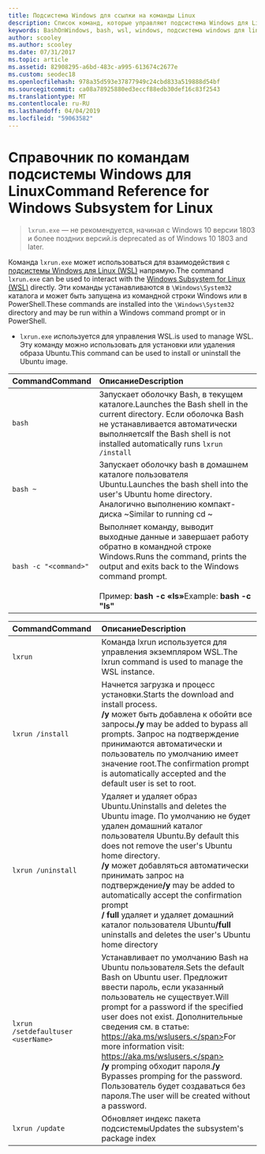 ```yaml
---
title: Подсистема Windows для ссылки на команды Linux
description: Список команд, которые управляют подсистема Windows для Linux
keywords: BashOnWindows, bash, wsl, windows, подсистема windows для linux, windowssubsystem, ubuntu
author: scooley
ms.author: scooley
ms.date: 07/31/2017
ms.topic: article
ms.assetid: 82908295-a6bd-483c-a995-613674c2677e
ms.custom: seodec18
ms.openlocfilehash: 978a35d593e37877949c24cbd833a519888d54bf
ms.sourcegitcommit: ca08a78925880ed3eccf88edb30def16c83f2543
ms.translationtype: MT
ms.contentlocale: ru-RU
ms.lasthandoff: 04/04/2019
ms.locfileid: "59063582"
---
```

# <a name="command-reference-for-windows-subsystem-for-linux"></a><span data-ttu-id="0b047-104">Справочник по командам подсистемы Windows для Linux</span><span class="sxs-lookup"><span data-stu-id="0b047-104">Command Reference for Windows Subsystem for Linux</span></span>

> `lxrun.exe` <span data-ttu-id="0b047-105">— не рекомендуется, начиная с Windows 10 версии 1803 и более поздних версий.</span><span class="sxs-lookup"><span data-stu-id="0b047-105">is deprecated as of Windows 10 1803 and later.</span></span>

<span data-ttu-id="0b047-106">Команда `lxrun.exe` может использоваться для взаимодействия с [подсистемы Windows для Linux (WSL)](https://msdn.microsoft.com/en-us/commandline/wsl/faq#what-windows-subsystem-for-linux-wsl-) напрямую.</span><span class="sxs-lookup"><span data-stu-id="0b047-106">The command `lxrun.exe` can be used to interact with the [Windows Subsystem for Linux (WSL)](https://msdn.microsoft.com/en-us/commandline/wsl/faq#what-windows-subsystem-for-linux-wsl-) directly.</span></span>  <span data-ttu-id="0b047-107">Эти команды устанавливаются в `\Windows\System32` каталога и может быть запущена из командной строки Windows или в PowerShell.</span><span class="sxs-lookup"><span data-stu-id="0b047-107">These commands are installed into the `\Windows\System32` directory and may be run within a Windows command prompt or in PowerShell.</span></span>

* `lxrun.exe` <span data-ttu-id="0b047-108">используется для управления WSL.</span><span class="sxs-lookup"><span data-stu-id="0b047-108">is used to manage WSL.</span></span>  <span data-ttu-id="0b047-109">Эту команду можно использовать для установки или удаления образа Ubuntu.</span><span class="sxs-lookup"><span data-stu-id="0b047-109">This command can be used to install or uninstall the Ubuntu image.</span></span>


| <span data-ttu-id="0b047-110">Command</span><span class="sxs-lookup"><span data-stu-id="0b047-110">Command</span></span>                     | <span data-ttu-id="0b047-111">Описание</span><span class="sxs-lookup"><span data-stu-id="0b047-111">Description</span></span>                     |
|:----------------------------|:---------------------------|
| `bash`                      | <span data-ttu-id="0b047-112">Запускает оболочку Bash, в текущем каталоге.</span><span class="sxs-lookup"><span data-stu-id="0b047-112">Launches the Bash shell in the current directory.</span></span>  <span data-ttu-id="0b047-113">Если оболочка Bash не устанавливается автоматически выполняется</span><span class="sxs-lookup"><span data-stu-id="0b047-113">If the Bash shell is not installed automatically runs</span></span> `lxrun /install` |
| `bash ~`                    | <span data-ttu-id="0b047-114">Запускает оболочку bash в домашнем каталоге пользователя Ubuntu.</span><span class="sxs-lookup"><span data-stu-id="0b047-114">Launches the bash shell into the user's Ubuntu home directory.</span></span>  <span data-ttu-id="0b047-115">Аналогично выполнению компакт-диска ~</span><span class="sxs-lookup"><span data-stu-id="0b047-115">Similar to running cd ~</span></span>            |
| `bash -c "<command>"`       | <span data-ttu-id="0b047-116">Выполняет команду, выводит выходные данные и завершает работу обратно в командной строке Windows.</span><span class="sxs-lookup"><span data-stu-id="0b047-116">Runs the command, prints the output and exits back to the Windows command prompt.</span></span> <br/> <br/> <span data-ttu-id="0b047-117">Пример: **bash -c «ls»**</span><span class="sxs-lookup"><span data-stu-id="0b047-117">Example:  **bash -c "ls"**</span></span> |

<p>

| <span data-ttu-id="0b047-118">Command</span><span class="sxs-lookup"><span data-stu-id="0b047-118">Command</span></span>                     | <span data-ttu-id="0b047-119">Описание</span><span class="sxs-lookup"><span data-stu-id="0b047-119">Description</span></span>                     |
|:----------------------------|:---------------------------|
| `lxrun`                     | <span data-ttu-id="0b047-120">Команда lxrun используется для управления экземпляром WSL.</span><span class="sxs-lookup"><span data-stu-id="0b047-120">The lxrun command is used to manage the WSL instance.</span></span> |
| `lxrun /install`            | <span data-ttu-id="0b047-121">Начнется загрузка и процесс установки.</span><span class="sxs-lookup"><span data-stu-id="0b047-121">Starts the download and install process.</span></span> <br/> <span data-ttu-id="0b047-122">**/y** может быть добавлена к обойти все запросы.</span><span class="sxs-lookup"><span data-stu-id="0b047-122">**/y** may be added to bypass all prompts.</span></span>  <span data-ttu-id="0b047-123">Запрос на подтверждение принимаются автоматически и пользователь по умолчанию имеет значение root.</span><span class="sxs-lookup"><span data-stu-id="0b047-123">The confirmation prompt is automatically accepted and the default user is set to root.</span></span>          |
| `lxrun /uninstall`          | <span data-ttu-id="0b047-124">Удаляет и удаляет образ Ubuntu.</span><span class="sxs-lookup"><span data-stu-id="0b047-124">Uninstalls and deletes the Ubuntu image.</span></span>  <span data-ttu-id="0b047-125">По умолчанию не будет удален домашний каталог пользователя Ubuntu.</span><span class="sxs-lookup"><span data-stu-id="0b047-125">By default this does not remove the user's Ubuntu home directory.</span></span> <br/> <span data-ttu-id="0b047-126">**/y** может добавляться автоматически принимать запрос на подтверждение</span><span class="sxs-lookup"><span data-stu-id="0b047-126">**/y** may be added to automatically accept the confirmation prompt</span></span> <br/><span data-ttu-id="0b047-127">**/ full** удаляет и удаляет домашний каталог пользователя Ubuntu</span><span class="sxs-lookup"><span data-stu-id="0b047-127">**/full** uninstalls and deletes the user's Ubuntu home directory</span></span>         |
| `lxrun /setdefaultuser <userName>`     | <span data-ttu-id="0b047-128">Устанавливает по умолчанию Bash на Ubuntu пользователя.</span><span class="sxs-lookup"><span data-stu-id="0b047-128">Sets the default Bash on Ubuntu user.</span></span> <span data-ttu-id="0b047-129">Предложит ввести пароль, если указанный пользователь не существует.</span><span class="sxs-lookup"><span data-stu-id="0b047-129">Will prompt for a password if the specified user does not exist.</span></span>  <span data-ttu-id="0b047-130">Дополнительные сведения см. в статье: https://aka.ms/wslusers.</span><span class="sxs-lookup"><span data-stu-id="0b047-130">For more information visit: https://aka.ms/wslusers.</span></span> <br/> <span data-ttu-id="0b047-131">**/y** promping обходит пароля.</span><span class="sxs-lookup"><span data-stu-id="0b047-131">**/y** Bypasses promping for the password.</span></span>  <span data-ttu-id="0b047-132">Пользователь будет создаваться без пароля.</span><span class="sxs-lookup"><span data-stu-id="0b047-132">The user will be created without a password.</span></span>|
| `lxrun /update`            | <span data-ttu-id="0b047-133">Обновляет индекс пакета подсистемы</span><span class="sxs-lookup"><span data-stu-id="0b047-133">Updates the subsystem's package index</span></span>          |

